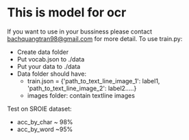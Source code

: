 # This is model for ocr
If you want to use in your bussiness please contact bachquangtran98@gmail.com for more detail.
To use train.py:
  - Create data folder 
  - Put vocab.json to ./data
  - Put your data to ./data
  - Data folder should have:
    - train.json = {'path_to_text_line_image_1': label1,
                     'path_to_text_line_image_2': label2.....}
    - images folder: contain textline images
 
 Test on SROIE dataset: 
  - acc_by_char ~ 98%
  - acc_by_word ~95% 
